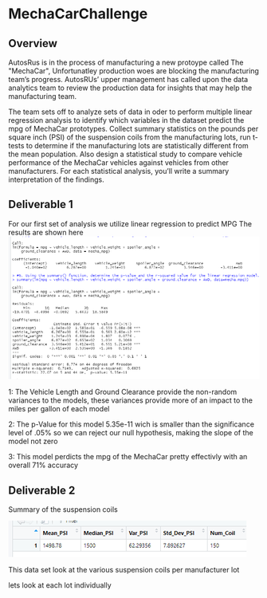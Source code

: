 # MechaCarChallenge

## Overview
AutosRus is in the process of manufacturing a new protoype called The "MechaCar", Unfortunatley production woes are blocking the manufacturing team’s progress. AutosRUs’ upper management has called upon the data analytics team to review the production data for insights that may help the manufacturing team.

The team sets off to analyze sets of data in oder to perform multiple linear regression analysis to identify which variables in the dataset predict the mpg of MechaCar prototypes. Collect summary statistics on the pounds per square inch (PSI) of the suspension coils from the manufacturing lots, run t-tests to determine if the manufacturing lots are statistically different from the mean population. Also design a statistical study to compare vehicle performance of the MechaCar vehicles against vehicles from other manufacturers. For each statistical analysis, you’ll write a summary interpretation of the findings.

## Deliverable 1

For our first set of analysis we utilize linear regression to predict MPG
The results are shown here 
 ![results](Deliverable1.png)

1: The Vehicle Length and Ground Clearance provide the non-random variances to the models, these variances provide more of an impact to the miles per gallon of each model


2: The p-Value for this model 5.35e-11 wich is smaller than the significance level of .05% so we can reject our null hypothesis, making the slope of the model not zero


3: This model perdicts the mpg of the MechaCar pretty effectivly with an overall 71% accuracy
 
 ## Deliverable 2
Summary of the suspension coils

![result](Deliverable2TotalSummary.png)

This data set look at the various suspension coils per manufacturer lot

lets look at each lot individually
